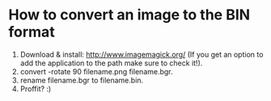 How to convert an image to the BIN format
===========

1. Download & install: http://www.imagemagick.org/ (If you get an option to add the application to the path make sure to check it!).
2. convert -rotate 90 filename.png filename.bgr.
3. rename filename.bgr to filename.bin.
4. Proffit? :)
